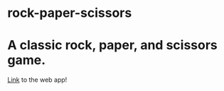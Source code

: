 # rock-paper-scissors
<h1>A classic rock, paper, and scissors game.</h1>
<p><a href="https://jackenpoy.netlify.app/" target="_blank">Link</a> to the web app!</p>
